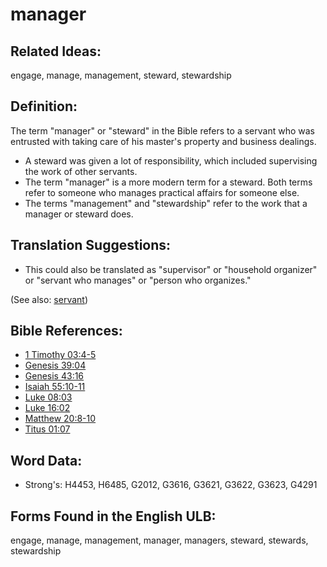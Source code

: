 # manager

## Related Ideas:

engage, manage, management, steward, stewardship

## Definition:

The term "manager" or "steward" in the Bible refers to a servant who was entrusted with taking care of his master's property and business dealings.

* A steward was given a lot of responsibility, which included supervising the work of other servants.
* The term "manager" is a more modern term for a steward. Both terms refer to someone who manages practical affairs for someone else.
* The terms "management" and "stewardship" refer to the work that a manager or steward does.

## Translation Suggestions:

* This could also be translated as "supervisor" or "household organizer" or "servant who manages" or "person who organizes."

(See also: [servant](../other/servant.md))

## Bible References:

* [1 Timothy 03:4-5](rc://en/tn/help/1ti/03/04)
* [Genesis 39:04](rc://en/tn/help/gen/39/04)
* [Genesis 43:16](rc://en/tn/help/gen/43/16)
* [Isaiah 55:10-11](rc://en/tn/help/isa/55/10)
* [Luke 08:03](rc://en/tn/help/luk/08/03)
* [Luke 16:02](rc://en/tn/help/luk/16/02)
* [Matthew 20:8-10](rc://en/tn/help/mat/20/08)
* [Titus 01:07](rc://en/tn/help/tit/01/07)

## Word Data:

* Strong's: H4453, H6485, G2012, G3616, G3621, G3622, G3623, G4291

## Forms Found in the English ULB:

engage, manage, management, manager, managers, steward, stewards, stewardship
